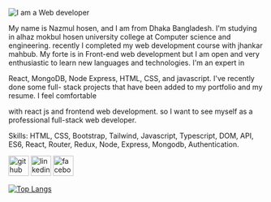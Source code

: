 ![I am a Web developer](https://i.ibb.co/2SXtfyN/Igit.jpg)

My name is
Nazmul hosen, and I am from Dhaka Bangladesh. I'm studying in alhaz mokbul hosen
university college at Computer science and engineering. recently I completed my web
development course with jhankar mahbub. My forte is in Front-end web development but
I am open and very enthusiastic to learn new languages and technologies. I'm an expert in

React, MongoDB, Node Express, HTML, CSS, and javascript. I've recently done some full-
stack projects that have been added to my portfolio and my resume. I feel comfortable

with react js and frontend web development. so I want to see myself as a professional
full-stack web developer.



Skills: HTML, CSS, Bootstrap, Tailwind, Javascript, Typescript, DOM, API, ES6, React, Router, Redux, Node, Express, Mongodb, Authentication.  



[<img src='https://cdn.jsdelivr.net/npm/simple-icons@3.0.1/icons/github.svg' alt='github' height='40'>](https://github.com/nazmulhosens)  [<img src='https://cdn.jsdelivr.net/npm/simple-icons@3.0.1/icons/linkedin.svg' alt='linkedin' height='40'>](https://www.linkedin.com/in/nazmul-ahmed-598491200//)  [<img src='https://cdn.jsdelivr.net/npm/simple-icons@3.0.1/icons/facebook.svg' alt='facebook' height='40'>](https://www.facebook.com/nazmulhosens)  

[![Top Langs](https://github-readme-stats.vercel.app/api/top-langs/?username=nazmulhosens)](https://github.com/anuraghazra/github-readme-stats)

